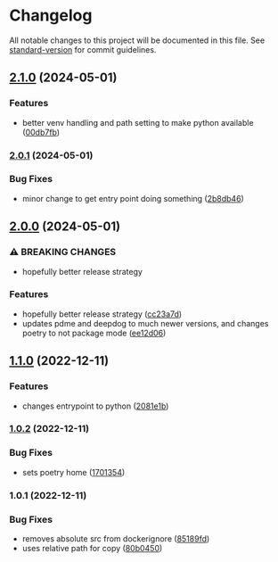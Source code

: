 # Changelog

All notable changes to this project will be documented in this file. See [standard-version](https://github.com/conventional-changelog/standard-version) for commit guidelines.

## [2.1.0](https://github.com/dmallubhotla/deepdogdocker/compare/v2.0.1...v2.1.0) (2024-05-01)


### Features

* better venv handling and path setting to make python available ([00db7fb](https://github.com/dmallubhotla/deepdogdocker/commit/00db7fb1314c2ef7a74c183b0faf4f9769e146e6))

### [2.0.1](https://github.com/dmallubhotla/deepdogdocker/compare/v2.0.0...v2.0.1) (2024-05-01)


### Bug Fixes

* minor change to get entry point doing something ([2b8db46](https://github.com/dmallubhotla/deepdogdocker/commit/2b8db46b56b78206a89dc0df8710b2d18ded7966))

## [2.0.0](https://github.com/dmallubhotla/deepdogdocker/compare/v1.1.0...v2.0.0) (2024-05-01)


### ⚠ BREAKING CHANGES

* hopefully better release strategy

### Features

* hopefully better release strategy ([cc23a7d](https://github.com/dmallubhotla/deepdogdocker/commit/cc23a7d654b5e0da3304ab560dc2f5353031228f))
* updates pdme and deepdog to much newer versions, and changes poetry to not package mode ([ee12d06](https://github.com/dmallubhotla/deepdogdocker/commit/ee12d06daab78664f70f89e03fd8d5c41e6ddd87))

## [1.1.0](https://github.com/dmallubhotla/deepdogdocker/compare/v1.0.2...v1.1.0) (2022-12-11)


### Features

* changes entrypoint to python ([2081e1b](https://github.com/dmallubhotla/deepdogdocker/commit/2081e1b336742dbb96e298f911d12b1e6f4c8918))

### [1.0.2](https://github.com/dmallubhotla/deepdogdocker/compare/v1.0.1...v1.0.2) (2022-12-11)


### Bug Fixes

* sets poetry home ([1701354](https://github.com/dmallubhotla/deepdogdocker/commit/170135468d11030f92b181165ddc8522f11c2ed2))

### 1.0.1 (2022-12-11)


### Bug Fixes

* removes absolute src from dockerignore ([85189fd](https://github.com/dmallubhotla/deepdogdocker/commit/85189fd6fef83adc307257e75656e2cbfc532ddd))
* uses relative path for copy ([80b0450](https://github.com/dmallubhotla/deepdogdocker/commit/80b0450ffc0207c43ece753aeabcfd13df38296c))
